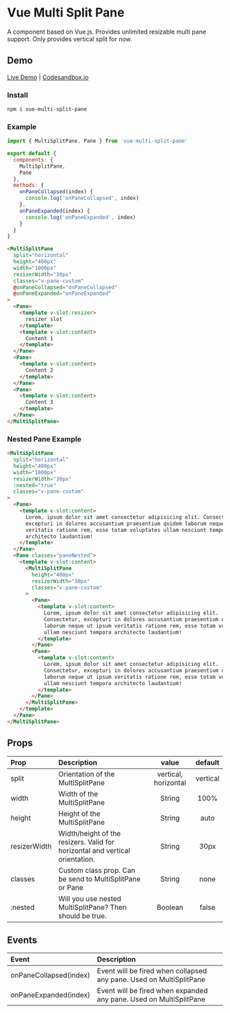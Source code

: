 # Vue Multi Split Pane

A component based on Vue.js. Provides unlimited resizable multi pane support. Only provides vertical split for now.

## Demo

[Live Demo](https://vue-multi-split-pane.vercel.app/) | [Codesandbox.io](https://codesandbox.io/s/vue-multi-split-pane-7noiu?file=/src/App.vue)

### Install

```bash
npm i vue-multi-split-pane
```

### Example

```js
import { MultiSplitPane, Pane } from 'vue-multi-split-pane'

export default {
  components: {
    MultiSplitPane,
    Pane
  },
  methods: {
    onPaneCollapsed(index) {
      console.log('onPaneCollapsed', index)
    },
    onPaneExpanded(index) {
      console.log('onPaneExpanded', index)
    }
  }
}
```

```html
<MultiSplitPane
  split="horizontal"
  height="400px"
  width="1000px"
  resizerWidth="30px"
  classes="v-pane-custom"
  @onPaneCollapsed="onPaneCollapsed"
  @onPaneExpanded="onPaneExpanded"
>
  <Pane>
    <template v-slot:resizer>
      resizer slot
    </template>
    <template v-slot:content>
      Content 1
    </template>
  </Pane>
  <Pane>
    <template v-slot:content>
      Content 2
    </template>
  </Pane>
  <Pane>
    <template v-slot:content>
      Content 3
    </template>
  </Pane>
</MultiSplitPane>
```

### Nested Pane Example

```html
<MultiSplitPane
  split="horizontal"
  height="400px"
  width="1000px"
  resizerWidth="30px"
  :nested="true"
  classes="v-pane-custom"
>
  <Pane>
    <template v-slot:content>
      Lorem, ipsum dolor sit amet consectetur adipisicing elit. Consectetur,
      excepturi in dolores accusantium praesentium quidem laborum neque ut ipsum
      veritatis ratione rem, esse totam voluptates ullam nesciunt tempora
      architecto laudantium!
    </template>
  </Pane>
  <Pane classes="paneNested">
    <template v-slot:content>
      <MultiSplitPane
        height="400px"
        resizerWidth="30px"
        classes="v-pane-custom"
      >
        <Pane>
          <template v-slot:content>
            Lorem, ipsum dolor sit amet consectetur adipisicing elit.
            Consectetur, excepturi in dolores accusantium praesentium quidem
            laborum neque ut ipsum veritatis ratione rem, esse totam voluptates
            ullam nesciunt tempora architecto laudantium!
          </template>
        </Pane>
        <Pane>
          <template v-slot:content>
            Lorem, ipsum dolor sit amet consectetur adipisicing elit.
            Consectetur, excepturi in dolores accusantium praesentium quidem
            laborum neque ut ipsum veritatis ratione rem, esse totam voluptates
            ullam nesciunt tempora architecto laudantium!
          </template>
        </Pane>
      </MultiSplitPane>
    </template>
  </Pane>
</MultiSplitPane>
```

## Props

| Prop         | Description                                                                  |        value         | default  |
| :----------- | :--------------------------------------------------------------------------- | :------------------: | :------: |
| split        | Orientation of the MultiSplitPane                                            | vertical, horizontal | vertical |
| width        | Width of the MultiSplitPane                                                  |        String        |   100%   |
| height       | Height of the MultiSplitPane                                                 |        String        |   auto   |
| resizerWidth | Width/height of the resizers. Valid for horizontal and vertical orientation. |        String        |   30px   |
| classes      | Custom class prop. Can be send to MultiSplitPane or Pane                     |        String        |   none   |
| :nested      | Will you use nested MultiSplitPane? Then should be true.                     |       Boolean        |  false   |

## Events

| Event                  | Description                                                         |
| :--------------------- | :------------------------------------------------------------------ |
| onPaneCollapsed(index) | Event will be fired when collapsed any pane. Used on MultiSplitPane |
| onPaneExpanded(index)  | Event will be fired when expanded any pane. Used on MultiSplitPane  |
